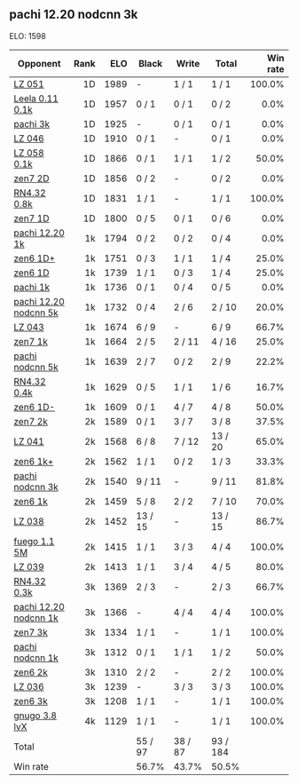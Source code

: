 ## pachi 12.20 nodcnn 3k ##

ELO: 1598

Opponent | Rank | ELO | Black | Write | Total | Win rate
---------|-----:|----:|-------|-------|-------|-------:
[LZ 051](LZ%20051.md) | 1D | 1989 | - | 1 / 1 | 1 / 1 | 100.0%
[Leela 0.11 0.1k](Leela%200.11%200.1k.md) | 1D | 1957 | 0 / 1 | 0 / 1 | 0 / 2 | 0.0%
[pachi 3k](pachi%203k.md) | 1D | 1925 | - | 0 / 1 | 0 / 1 | 0.0%
[LZ 046](LZ%20046.md) | 1D | 1910 | 0 / 1 | - | 0 / 1 | 0.0%
[LZ 058 0.1k](LZ%20058%200.1k.md) | 1D | 1866 | 0 / 1 | 1 / 1 | 1 / 2 | 50.0%
[zen7 2D](zen7%202D.md) | 1D | 1856 | 0 / 2 | - | 0 / 2 | 0.0%
[RN4.32 0.8k](RN4.32%200.8k.md) | 1D | 1831 | 1 / 1 | - | 1 / 1 | 100.0%
[zen7 1D](zen7%201D.md) | 1D | 1800 | 0 / 5 | 0 / 1 | 0 / 6 | 0.0%
[pachi 12.20 1k](pachi%2012.20%201k.md) | 1k | 1794 | 0 / 2 | 0 / 2 | 0 / 4 | 0.0%
[zen6 1D+](zen6%201D+.md) | 1k | 1751 | 0 / 3 | 1 / 1 | 1 / 4 | 25.0%
[zen6 1D](zen6%201D.md) | 1k | 1739 | 1 / 1 | 0 / 3 | 1 / 4 | 25.0%
[pachi 1k](pachi%201k.md) | 1k | 1736 | 0 / 1 | 0 / 4 | 0 / 5 | 0.0%
[pachi 12.20 nodcnn 5k](pachi%2012.20%20nodcnn%205k.md) | 1k | 1732 | 0 / 4 | 2 / 6 | 2 / 10 | 20.0%
[LZ 043](LZ%20043.md) | 1k | 1674 | 6 / 9 | - | 6 / 9 | 66.7%
[zen7 1k](zen7%201k.md) | 1k | 1664 | 2 / 5 | 2 / 11 | 4 / 16 | 25.0%
[pachi nodcnn 5k](pachi%20nodcnn%205k.md) | 1k | 1639 | 2 / 7 | 0 / 2 | 2 / 9 | 22.2%
[RN4.32 0.4k](RN4.32%200.4k.md) | 1k | 1629 | 0 / 5 | 1 / 1 | 1 / 6 | 16.7%
[zen6 1D-](zen6%201D-.md) | 1k | 1609 | 0 / 1 | 4 / 7 | 4 / 8 | 50.0%
[zen7 2k](zen7%202k.md) | 2k | 1589 | 0 / 1 | 3 / 7 | 3 / 8 | 37.5%
[LZ 041](LZ%20041.md) | 2k | 1568 | 6 / 8 | 7 / 12 | 13 / 20 | 65.0%
[zen6 1k+](zen6%201k+.md) | 2k | 1562 | 1 / 1 | 0 / 2 | 1 / 3 | 33.3%
[pachi nodcnn 3k](pachi%20nodcnn%203k.md) | 2k | 1540 | 9 / 11 | - | 9 / 11 | 81.8%
[zen6 1k](zen6%201k.md) | 2k | 1459 | 5 / 8 | 2 / 2 | 7 / 10 | 70.0%
[LZ 038](LZ%20038.md) | 2k | 1452 | 13 / 15 | - | 13 / 15 | 86.7%
[fuego 1.1 5M](fuego%201.1%205M.md) | 2k | 1415 | 1 / 1 | 3 / 3 | 4 / 4 | 100.0%
[LZ 039](LZ%20039.md) | 2k | 1413 | 1 / 1 | 3 / 4 | 4 / 5 | 80.0%
[RN4.32 0.3k](RN4.32%200.3k.md) | 3k | 1369 | 2 / 3 | - | 2 / 3 | 66.7%
[pachi 12.20 nodcnn 1k](pachi%2012.20%20nodcnn%201k.md) | 3k | 1366 | - | 4 / 4 | 4 / 4 | 100.0%
[zen7 3k](zen7%203k.md) | 3k | 1334 | 1 / 1 | - | 1 / 1 | 100.0%
[pachi nodcnn 1k](pachi%20nodcnn%201k.md) | 3k | 1312 | 0 / 1 | 1 / 1 | 1 / 2 | 50.0%
[zen6 2k](zen6%202k.md) | 3k | 1310 | 2 / 2 | - | 2 / 2 | 100.0%
[LZ 036](LZ%20036.md) | 3k | 1239 | - | 3 / 3 | 3 / 3 | 100.0%
[zen6 3k](zen6%203k.md) | 3k | 1208 | 1 / 1 | - | 1 / 1 | 100.0%
[gnugo 3.8 lvX](gnugo%203.8%20lvX.md) | 4k | 1129 | 1 / 1 | - | 1 / 1 | 100.0%
Total | | | 55 / 97 | 38 / 87 | 93 / 184 | 
Win rate| | | 56.7% | 43.7% | 50.5% | 
